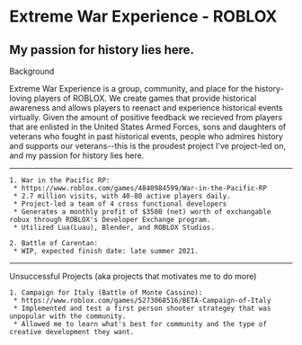 # Extreme War Experience - ROBLOX

 My passion for history lies here.
 ----------------------------------------------------------------------------------------------------------------------------------------------------------------
 Background
 
 Extreme War Experience is a group, community, and place for the history-loving players of ROBLOX. We create games that provide historical awareness and allows players to reenact and experience historical events virtually. Given the amount of positive feedback we recieved from players that are enlisted in the United States Armed Forces, sons and daughters of veterans who fought in past historical events, people who admires history and supports our veterans--this is the proudest project I've project-led on, and my passion for history lies here.
 
 ----------------------------------------------------------------------------------------------------------------------------------------------------------------
```
1. War in the Pacific RP:
 * https://www.roblox.com/games/4840984599/War-in-the-Pacific-RP
 * 2.7 million visits, with 40-80 active players daily.
 * Project-led a team of 4 cross functional developers
 * Generates a monthly profit of $3500 (net) worth of exchangable robux through ROBLOX's Developer Exchange program.
 * Utilized Lua(Luau), Blender, and ROBLOX Studios.
```
```
2. Battle of Carentan:
 * WIP, expected finish date: late summer 2021.
```



----------------------------------------------------------------------------------------------------------------------------------------------------------------
Unsuccessful Projects (aka projects that motivates me to do more)
```
1. Campaign for Italy (Battle of Monte Cassino):
 * https://www.roblox.com/games/5273068516/BETA-Campaign-of-Italy
 * Implemented and test a first person shooter strategey that was unpopular with the community.
 * Allowed me to learn what's best for community and the type of creative development they want.
```



